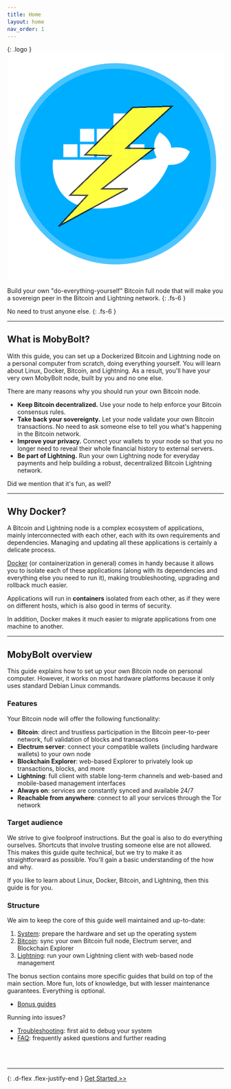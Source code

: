 ```yaml
---
title: Home
layout: home
nav_order: 1
---
```


{: .logo }
![MobyBolt Logo](images/mobybolt-logo.png)

Build your own "do-everything-yourself" Bitcoin full node that will make you a sovereign peer in the Bitcoin and Lightning network.
{: .fs-6 }

No need to trust anyone else.
{: .fs-6 }

---

## What is MobyBolt?

With this guide, you can set up a Dockerized Bitcoin and Lightning node on a personal computer from scratch, doing everything yourself.
You will learn about Linux, Docker, Bitcoin, and Lightning.
As a result, you'll have your very own MobyBolt node, built by you and no one else.

There are many reasons why you should run your own Bitcoin node.

* **Keep Bitcoin decentralized.** Use your node to help enforce your Bitcoin consensus rules.
* **Take back your sovereignty.** Let your node validate your own Bitcoin transactions. No need to ask someone else to tell you what's happening in the Bitcoin network.
* **Improve your privacy.** Connect your wallets to your node so that you no longer need to reveal their whole financial history to external servers.
* **Be part of Lightning.** Run your own Lightning node for everyday payments and help building a robust, decentralized Bitcoin Lightning network.

Did we mention that it's fun, as well?

---

## Why Docker?

A Bitcoin and Lightning node is a complex ecosystem of applications, mainly interconnected with each other, each with its own requirements and dependencies.
Managing and updating all these applications is certainly a delicate process.

[Docker](https://docs.docker.com/get-started/overview/) (or containerization in general) comes in handy because it allows you to isolate each of these applications (along with its dependencies and everything else you need to run it), making troubleshooting, upgrading and rollback much easier.

Applications will run in **containers** isolated from each other, as if they were on different hosts, which is also good in terms of security. 

In addition, Docker makes it much easier to migrate applications from one machine to another.

---

## MobyBolt overview

This guide explains how to set up your own Bitcoin node on personal computer. However, it works on most hardware platforms because it only uses standard Debian Linux commands.

### Features

Your Bitcoin node will offer the following functionality:

* **Bitcoin**: direct and trustless participation in the Bitcoin peer-to-peer network, full validation of blocks and transactions
* **Electrum server**: connect your compatible wallets (including hardware wallets) to your own node
* **Blockchain Explorer**: web-based Explorer to privately look up transactions, blocks, and more
* **Lightning**: full client with stable long-term channels and web-based and mobile-based management interfaces
* **Always on**: services are constantly synced and available 24/7
* **Reachable from anywhere**: connect to all your services through the Tor network

### Target audience

We strive to give foolproof instructions.
But the goal is also to do everything ourselves.
Shortcuts that involve trusting someone else are not allowed.
This makes this guide quite technical, but we try to make it as straightforward as possible.
You'll gain a basic understanding of the how and why.

If you like to learn about Linux, Docker, Bitcoin, and Lightning, then this guide is for you.

### Structure

We aim to keep the core of this guide well maintained and up-to-date:

1. [System](guide/system/index.md): prepare the hardware and set up the operating system
1. [Bitcoin](guide/bitcoin/index.md): sync your own Bitcoin full node, Electrum server, and Blockchain Explorer
1. [Lightning](guide/lightning/index.md): run your own Lightning client with web-based node management

The bonus section contains more specific guides that build on top of the main section.
More fun, lots of knowledge, but with lesser maintenance guarantees.
Everything is optional.

* [Bonus guides](guide/bonus/index.md)

Running into issues?

* [Troubleshooting](guide/troubleshooting.md): first aid to debug your system
* [FAQ](guide/faq.md): frequently asked questions and further reading

<br/><br/>

---

{: .d-flex .flex-justify-end }
[Get Started >>](guide/system)
